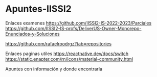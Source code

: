 # Apuntes-IISSI2

Enlaces examenes
https://github.com/IISSI2-IS-2022-2023/Parciales 
https://github.com/IISSI2-IS-profs/DeliverUS-Owner-Monorepo-Enunciados-y-Soluciones

https://github.com/rafaelroodrgz?tab=repositories

Enlaces paginas utiles
https://reactnative.dev/docs/switch
https://static.enapter.com/rn/icons/material-community.html

Apuntes con información y donde encontrarla
